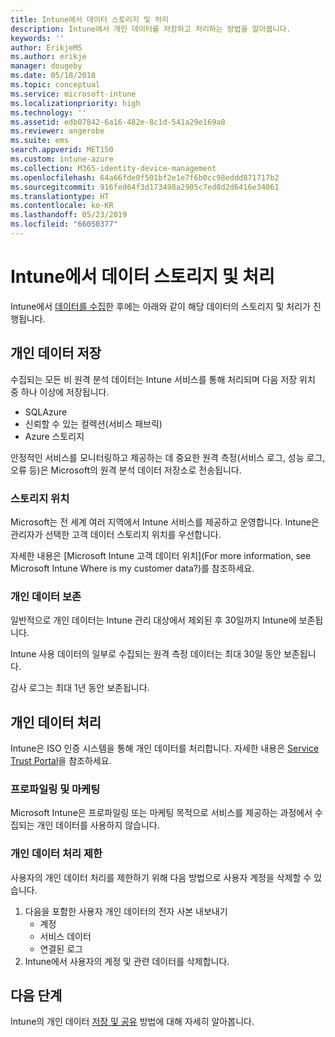 ```yaml
---
title: Intune에서 데이터 스토리지 및 처리
description: Intune에서 개인 데이터를 저장하고 처리하는 방법을 알아봅니다.
keywords: ''
author: ErikjeMS
ms.author: erikje
manager: dougeby
ms.date: 05/18/2018
ms.topic: conceptual
ms.service: microsoft-intune
ms.localizationpriority: high
ms.technology: ''
ms.assetid: edb07842-6a16-482e-8c1d-541a29e169a8
ms.reviewer: angerobe
ms.suite: ems
search.appverid: MET150
ms.custom: intune-azure
ms.collection: M365-identity-device-management
ms.openlocfilehash: 64a66fde0f501bf2e1e7f6b0cc98eddd871717b2
ms.sourcegitcommit: 916fed64f3d173498a2905c7ed8d2d6416e34061
ms.translationtype: HT
ms.contentlocale: ko-KR
ms.lasthandoff: 05/23/2019
ms.locfileid: "66050377"
---
```

# <a name="data-storage-and-processing-in-intune"></a>Intune에서 데이터 스토리지 및 처리

Intune에서 [데이터를 수집](privacy-data-collect.md)한 후에는 아래와 같이 해당 데이터의 스토리지 및 처리가 진행됩니다.

## <a name="storing-personal-data"></a>개인 데이터 저장

수집되는 모든 비 원격 분석 데이터는 Intune 서비스를 통해 처리되며 다음 저장 위치 중 하나 이상에 저장됩니다. 

- SQLAzure 
- 신뢰할 수 있는 컬렉션(서비스 패브릭)  
- Azure 스토리지 

안정적인 서비스를 모니터링하고 제공하는 데 중요한 원격 측정(서비스 로그, 성능 로그, 오류 등)은 Microsoft의 원격 분석 데이터 저장소로 전송됩니다.

### <a name="storage-locations"></a>스토리지 위치

Microsoft는 전 세계 여러 지역에서 Intune 서비스를 제공하고 운영합니다. Intune은 관리자가 선택한 고객 데이터 스토리지 위치를 우선합니다.

자세한 내용은 [Microsoft Intune 고객 데이터 위치](For more information, see Microsoft Intune Where is my customer data?)를 참조하세요.

### <a name="personal-data-retention"></a>개인 데이터 보존

일반적으로 개인 데이터는 Intune 관리 대상에서 제외된 후 30일까지 Intune에 보존됩니다.

Intune 사용 데이터의 일부로 수집되는 원격 측정 데이터는 최대 30일 동안 보존됩니다.

감사 로그는 최대 1년 동안 보존됩니다.

## <a name="processing-personal-data"></a>개인 데이터 처리

Intune은 ISO 인증 시스템을 통해 개인 데이터를 처리합니다. 자세한 내용은 [Service Trust Portal](https://www.microsoft.com/en-us/TrustCenter/stp)을 참조하세요.

### <a name="profiling-and-marketing"></a>프로파일링 및 마케팅

Microsoft Intune은 프로파일링 또는 마케팅 목적으로 서비스를 제공하는 과정에서 수집되는 개인 데이터를 사용하지 않습니다. 

### <a name="restrict-processing-of-personal-data"></a>개인 데이터 처리 제한

사용자의 개인 데이터 처리를 제한하기 위해 다음 방법으로 사용자 계정을 삭제할 수 있습니다.
1. 다음을 포함한 사용자 개인 데이터의 전자 사본 내보내기
    - 계정
    - 서비스 데이터
    - 연결된 로그
2. Intune에서 사용자의 계정 및 관련 데이터를 삭제합니다.

## <a name="next-steps"></a>다음 단계

Intune의 개인 데이터 [저장 및 공유](privacy-data-secure-share.md) 방법에 대해 자세히 알아봅니다. 
